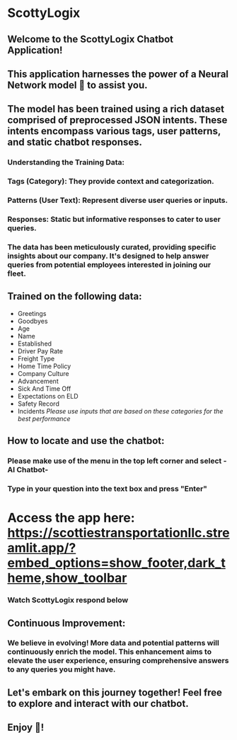 # ScottyLogix

## Welcome to the ScottyLogix Chatbot Application!
## This application harnesses the power of a Neural Network model 🧠 to assist you.

## The model has been trained using a rich dataset comprised of preprocessed JSON intents. These intents encompass various tags, user patterns, and static chatbot responses.

### Understanding the Training Data:
### Tags (Category): They provide context and categorization.
### Patterns (User Text): Represent diverse user queries or inputs.
### Responses: Static but informative responses to cater to user queries.
### The data has been meticulously curated, providing specific insights about our company. It's designed to help answer queries from potential employees interested in joining our fleet.

## Trained on the following data:
- Greetings
- Goodbyes
- Age
- Name
- Established
- Driver Pay Rate
- Freight Type
- Home Time Policy
- Company Culture
- Advancement
- Sick And Time Off
- Expectations on ELD
- Safety Record
- Incidents
*Please use inputs that are based on these categories for the best performance*

## How to locate and use the chatbot:
### Please make use of the menu in the top left corner and select -AI Chatbot-

### Type in your question into the text box and press "Enter"

# Access the app here: https://scottiestransportationllc.streamlit.app/?embed_options=show_footer,dark_theme,show_toolbar

### Watch ScottyLogix respond below


## Continuous Improvement:
### We believe in evolving! More data and potential patterns will continuously enrich the model. This enhancement aims to elevate the user experience, ensuring comprehensive answers to any queries you might have.

## Let's embark on this journey together! Feel free to explore and interact with our chatbot.

## Enjoy 🤖!
